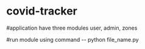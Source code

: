 # covid-tracker


#application have three modules user, admin, zones

#run module using command -- python file_name.py
